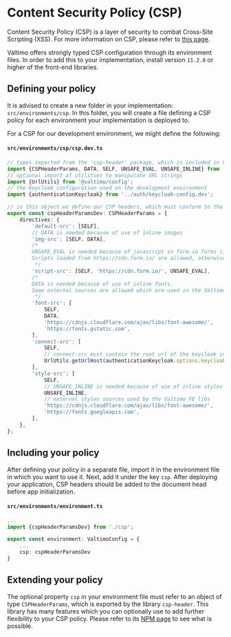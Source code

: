 # Content Security Policy (CSP)

Content Security Policy (CSP) is a layer of security to combat Cross-Site Scripting (XSS). For more information on CSP,
please refer to [this page](https://developer.mozilla.org/en-US/docs/Web/HTTP/CSP).

Valtimo offers strongly typed CSP configuration through its environment files. In order to add this to your
implementation, install version `11.2.0` or higher of the front-end libraries.

## Defining your policy

It is advised to create a new folder in your implementation: `src/environments/csp`. In this folder, you will create a
file defining a CSP policy for each environment your implementation is deployed to.

For a CSP for our development environment, we might define the following:

#### **`src/environments/csp/csp.dev.ts`**

````typescript
// types imported from the 'csp-header' package, which is included in Valtimo FE libs 11.2.0 and up
import {CSPHeaderParams, DATA, SELF, UNSAFE_EVAL, UNSAFE_INLINE} from 'csp-header';
// optional import of utilities to manipulate URL strings
import {UrlUtils} from '@valtimo/config';
// the Keycloak configuration used on the development environment
import {authenticationKeycloak} from '../auth/keycloak-config.dev';

// in this object we define our CSP headers, which must conform to the type CSPHeaderParams (imported from 'csp-header')
export const cspHeaderParamsDev: CSPHeaderParams = {
    directives: {
        'default-src': [SELF],
        // DATA is needed because of use of inline images
        'img-src': [SELF, DATA],
        /*
        UNSAFE_EVAL is needed because of javascript in form.io forms (i.e. on summary page)
        Scripts loaded from https://cdn.form.io/ are allowed, otherwise Form.IO won't work in our app.
         */
        'script-src': [SELF, 'https://cdn.form.io/', UNSAFE_EVAL],
        /* 
        DATA is needed because of use of inline fonts.
        Some external sources are allowed which are used in the Valtimo front-end libraries.
         */
        'font-src': [
            SELF,
            DATA,
            'https://cdnjs.cloudflare.com/ajax/libs/font-awesome/',
            'https://fonts.gstatic.com',
        ],
        'connect-src': [
            SELF,
            // connect-src must contain the root url of the keycloak instance the application uses to login
            UrlUtils.getUrlHost(authenticationKeycloak.options.keycloakOptions.config.url),
        ],
        'style-src': [
            SELF,
            // UNSAFE_INLINE is needed because of use of inline styles
            UNSAFE_INLINE,
            // external styles sources used by the Valtimo FE libs
            'https://cdnjs.cloudflare.com/ajax/libs/font-awesome/',
            'https://fonts.googleapis.com',
        ],
    },
};
````

## Including your policy

After defining your policy in a separate file, import it in the environment file in which you want to use it. Next, add
it under the key `csp`. After deploying your application, CSP headers should be added to the document head before app
initialization.

#### **`src/environments/environment.ts`**

````typescript
...
import {cspHeaderParamsDev} from './csp';

export const environment: ValtimoConfig = {
    ...
    csp: cspHeaderParamsDev
}
````

## Extending your policy

The optional property `csp` in your environment file must refer to an object of type `CSPHeaderParams`, which is exported
by the library `csp-header`. This library has many features which you can optionally use to add further flexibility to
your CSP policy. Please refer to its [NPM page](https://www.npmjs.com/package/csp-header) to see what is possible.
